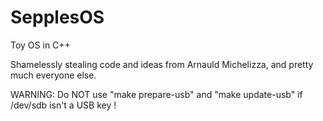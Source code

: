 SepplesOS
=========

Toy OS in C++

Shamelessly stealing code and ideas from Arnauld Michelizza, and pretty much everyone else.

WARNING: Do NOT use "make prepare-usb" and "make update-usb" if /dev/sdb isn't a USB key !
